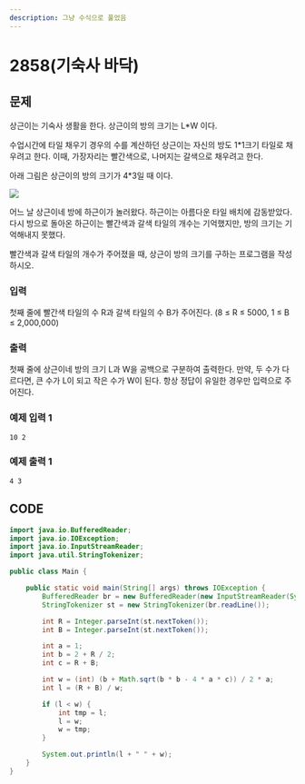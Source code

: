 ```yaml
---
description: 그냥 수식으로 풀었음
---
```


# 2858\(기숙사 바닥\)

## 문제

상근이는 기숙사 생활을 한다. 상근이의 방의 크기는 L\*W 이다.

수업시간에 타일 채우기 경우의 수를 계산하던 상근이는 자신의 방도 1\*1크기 타일로 채우려고 한다. 이때, 가장자리는 빨간색으로, 나머지는 갈색으로 채우려고 한다.

아래 그림은 상근이의 방의 크기가 4\*3일 때 이다.

![](https://www.acmicpc.net/upload/images/tile.png)

어느 날 상근이네 방에 하근이가 놀러왔다. 하근이는 아름다운 타일 배치에 감동받았다. 다시 방으로 돌아온 하근이는 빨간색과 갈색 타일의 개수는 기억했지만, 방의 크기는 기억해내지 못했다.

빨간색과 갈색 타일의 개수가 주어졌을 때, 상근이 방의 크기를 구하는 프로그램을 작성하시오.

### 입력

첫째 줄에 빨간색 타일의 수 R과 갈색 타일의 수 B가 주어진다. \(8 ≤ R ≤ 5000, 1 ≤ B ≤ 2,000,000\)

### 출력

첫째 줄에 상근이네 방의 크기 L과 W을 공백으로 구분하여 출력한다. 만약, 두 수가 다르다면, 큰 수가 L이 되고 작은 수가 W이 된다. 항상 정답이 유일한 경우만 입력으로 주어진다.

### 예제 입력 1

```text
10 2
```

### 예제 출력 1

```text
4 3
```

## CODE

```java
import java.io.BufferedReader;
import java.io.IOException;
import java.io.InputStreamReader;
import java.util.StringTokenizer;

public class Main {

	public static void main(String[] args) throws IOException {
		BufferedReader br = new BufferedReader(new InputStreamReader(System.in));
		StringTokenizer st = new StringTokenizer(br.readLine());

		int R = Integer.parseInt(st.nextToken());
		int B = Integer.parseInt(st.nextToken());

		int a = 1;
		int b = 2 + R / 2;
		int c = R + B;

		int w = (int) (b + Math.sqrt(b * b - 4 * a * c)) / 2 * a;
		int l = (R + B) / w;

		if (l < w) {
			int tmp = l;
			l = w;
			w = tmp;
		}

		System.out.println(l + " " + w);
	}
}
```

